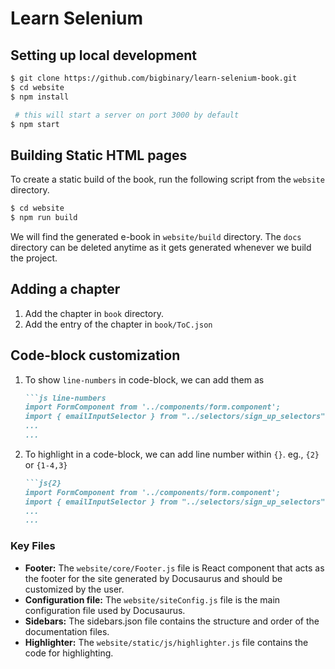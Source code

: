 # Learn Selenium

## Setting up local development

```bash
$ git clone https://github.com/bigbinary/learn-selenium-book.git
$ cd website
$ npm install

 # this will start a server on port 3000 by default
$ npm start 
```

## Building Static HTML pages

To create a static build of the book, run the following script from the `website` directory.

```bash
$ cd website
$ npm run build
```

We will find the generated e-book in `website/build` directory. The `docs` directory can be deleted anytime as it gets generated whenever we build the project.

## Adding a chapter

1. Add the chapter in `book` directory.
2. Add the entry of the chapter in `book/ToC.json`

## Code-block customization

1. To show `line-numbers` in code-block, we can add them as

    ```markdown
    ```js line-numbers
    import FormComponent from '../components/form.component';
    import { emailInputSelector } from "../selectors/sign_up_selectors";
    ...
    ...
    ```

2. To highlight in a code-block, we can add line number within `{}`. eg., `{2}` or `{1-4,3}`

    ```markdown
    ```js{2}
    import FormComponent from '../components/form.component';
    import { emailInputSelector } from "../selectors/sign_up_selectors";
    ...
    ...
    ```

### Key Files

- __Footer:__ The `website/core/Footer.js` file is React component that acts as the footer for the site generated by Docusaurus and should be customized by the user.
- __Configuration file:__ The `website/siteConfig.js` file is the main configuration file used by Docusaurus.
- __Sidebars:__ The sidebars.json file contains the structure and order of the documentation files.
- __Highlighter:__ The `website/static/js/highlighter.js` file contains the code for highlighting.


